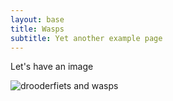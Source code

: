 ```yaml
---
layout: base
title: Wasps
subtitle: Yet another example page
---
```

Let's have an image

![drooderfiets and wasps](/examples/part-1/section-a/wasps.jpg)

